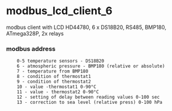 # modbus_lcd_client_6
modbus client with LCD HD44780, 6 x DS18B20, RS485, BMP180, ATmega328P, 2x relays<br /> 
### modbus address 
		0-5 temperature sensors - DS18B20 
		6 - atmospheric pressure - BMP180 (relative or absolute) 
		7 - temperature from BMP180 
		8 - condition of thermostat1 
		9 - condition of thermostat2 
		10 - value -thermostat1 0-90°C
		11 - value - thermostat2 0-90°C
		12 - setting of delay between reading values 0-100 sec
		13 - correction to sea level (relative press) 0-100 hPa
